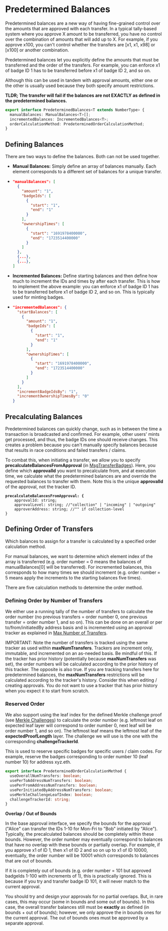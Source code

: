 # Predetermined Balances

Predetermined balances are a new way of having fine-grained control over the amounts that are approved with each transfer. In a typical tally-based system where you approve X amount to be transferred, you have no control over the combination of amounts that will add up to X. For example, if you approve x100, you can't control whether the transfers are \[x1, x1, x98] or \[x100] or another combination.

Predetermined balances let you explicitly define the amounts that must be transferred and the order of the transfers. For example, you can enforce x1 of badge ID 1 has to be transferred before x1 of badge ID 2, and so on.&#x20;

Although this can be used in tandem with approval amounts, either one or the other is usually used because they both specify amount restrictions.

**TLDR; The transfer will fail if the balances are not EXACTLY as defined in the predetermined balances.**

```typescript
export interface PredeterminedBalances<T extends NumberType> {
  manualBalances: ManualBalances<T>[];
  incrementedBalances: IncrementedBalances<T>;
  orderCalculationMethod: PredeterminedOrderCalculationMethod;
}
```

## **Defining Balances**

There are two ways to define the balances. Both can not be used together.

* **Manual Balances:** Simply define an array of balances manually. Each element corresponds to a different set of balances for a unique transfer.
* ```json
  "manualBalances": [
    {
      "amount": "1",
      "badgeIds": [
        {
          "start": "1",
          "end": "1"
        }
      ],
      "ownershipTimes": [
        {
          "start": "1691978400000",
          "end": "1723514400000"
        }
      ]
    },
    {...},
    {...},
  ]
  ```
* **Incremented Balances:** Define starting balances and then define how much to increment the IDs and times by after each transfer. This is how to implement the above example: you can enforce x1 of badge ID 1 has to be transferred before x1 of badge ID 2, and so on. This is typically used for minting badges.
* ```json
  "incrementedBalances": {
    "startBalances": [
      {
        "amount": "1",
        "badgeIds": [
          {
            "start": "1",
            "end": "1"
          }
        ],
        "ownershipTimes": [
          {
            "start": "1691978400000",
            "end": "1723514400000"
          }
        ]
      }
    ],
    "incrementBadgeIdsBy": "1",
    "incrementOwnershipTimesBy": "0"
  }
  ```

## **Precalculating Balances**

Predetermined balances can quickly change, such as in between the time a transaction is broadcasted and confirmed. For example, other users' mints get processed, and thus, the badge IDs one should receive changes. This creates a problem because you can't manually specify balances because that results in race conditions and failed transfers / claims.

To combat this, when initiating a transfer, we allow you to specify **precalculateBalancesFromApproval** (in [MsgTransferBadges](../../../bitbadges-blockchain/cosmos-sdk-msgs/x-badges/msgtransferbadges.md)). Here, you define which **approvalId** you want to precalculate from, and at execution time, we calculate what the predetermined balances are and override the requested balances to transfer with them. Note this is the unique **approvalId** of the approval, not the tracker ID.

<pre class="language-typescript"><code class="lang-typescript"><strong>precalculateBalancesFromApproval: {
</strong>    approvalId: string;
    approvalLevel: string; //"collection" | "incoming" | "outgoing"
    approverAddress: string; //"" if collection-level
}
</code></pre>

## **Defining Order of Transfers**

Which balances to assign for a transfer is calculated by a specified order calculation method.

For manual balances, we want to determine which element index of the array is transferred (e.g. order number = 0 means the balances of manualBalances\[0] will be transferred). For incremented balances, this corresponds to how many times we should increment (e.g. order number = 5 means apply the increments to the starting balances five times).

There are five calculation methods to determine the order method.&#x20;

### Defining Order by Number of Transfers

We either use a running tally of the number of transfers to calculate the order number (no previous transfers = order number 0, one previous transfer = order number 1, and so on). This can be done on an overall or per to/from/initiatedBy address basis and is incremented using an approval tracker as explained in [Max Number of Transfers](predetermined-balances.md#max-number-of-transfers).&#x20;

IMPORTANT: Note the number of transfers is tracked using the same tracker as used within **maxNumTransfers**. Trackers are increment only, immutable, and incremented on an as-needed basis. Be mindful of this. If the tracker has prior history (potentially because **maxNumTransfers** was set), the order numbers will be calculated according to the prior history of this tracker. The opposite is also true. If you are tracking transfers here for predetermined balances, the **maxNumTransfers** restrictions will be calculated according to the tracker's history. Consider this when editing / creating approvals. You do not want to use a tracker that has prior history when you expect it to start from scratch.

### Reserved Order

We also support using the leaf index for the defined Merkle challenge proof (see [Merkle Challenges](predetermined-balances.md#merkle-challenges)) to calculate the order number (e.g. leftmost leaf on expected leaf layer will correspond to order number 0, next leaf will be order number 1, and so on). The leftmost leaf means the leftmost leaf of the **expectedProofLength** layer. The challenge we will use is the one with the corresponding **challengeTrackerId**.

This is used to reserve specific badges for specific users / claim codes. For example, reserve the badges corresponding to order number 10 (leaf number 10) for address xyz.eth.

```typescript
export interface PredeterminedOrderCalculationMethod {
  useOverallNumTransfers: boolean;
  usePerToAddressNumTransfers: boolean;
  usePerFromAddressNumTransfers: boolean;
  usePerInitiatedByAddressNumTransfers: boolean;
  useMerkleChallengeLeafIndex: boolean;
  challengeTrackerId: string;
}
```

&#x20;

**Overlap / Out of Bounds**

In the base approval interface, we specify the bounds for the approval ("Alice" can transfer the IDs 1-10 for Mon-Fri to "Bob" initiated by "Alice"). Typically, the precalculated balances should be completely within these bounds. However, the order number may eventually correspond to balances that have no overlap with these bounds or partially overlap. For example, if you approve x1 of ID 1, then x1 of ID 2 and so on up to x1 of ID 10000, eventually, the order number will be 10001 which corresponds to balances that are out of bounds.

If it is completely out of bounds (e.g. order number = 101 but approved badgeIds 1-100 with increments of 1), this is practically ignored. This is because if you try and transfer badge ID 101, it will never match to the current approval.

You should try and design your approvals for no partial overlaps. But, in rare cases, this may occur (some in bounds and some out of bounds). In this case, the overall transfer balances still must be **exactly** as defined (in bounds + out of bounds); however, we only approve the in bounds ones for the current approval. The out of bounds ones must be approved by a separate approval.
